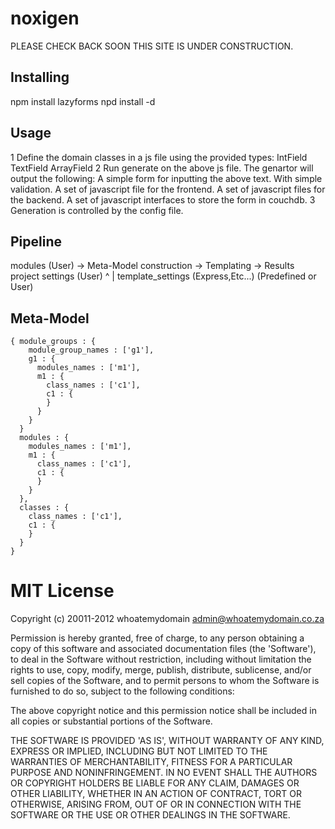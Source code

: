 noxigen 
=============

PLEASE CHECK BACK SOON THIS SITE IS UNDER CONSTRUCTION. 


Installing
----------
npm install lazyforms
npd install -d

Usage
-----
1 Define the domain classes in a js file using the provided types:
    IntField
    TextField
    ArrayField
2 Run generate on the above js file. The genartor will output the following:
    A simple form for inputting the above text. With simple validation.
    A set of javascript file for the frontend.
    A set of javascript files for the backend.
    A set of javascript interfaces to store the form in couchdb.
3 Generation is controlled by the config file.

Pipeline
-------------
modules (User)              -> Meta-Model construction -> Templating -> Results
project settings (User)                                     ^
                                                            |
                                    template_settings (Express,Etc...) (Predefined or User)

Meta-Model
------------
    { module_groups : {
        module_group_names : ['g1'],
        g1 : {
          modules_names : ['m1'],
          m1 : {
            class_names : ['c1'],
            c1 : {
            }
          }
        }
      }
      modules : {
        modules_names : ['m1'],
        m1 : {
          class_names : ['c1'],
          c1 : {
          }
        }
      },
      classes : {
        class_names : ['c1'],
        c1 : {
        }
      }
    }


MIT License
===========
Copyright (c) 20011-2012 whoatemydomain <admin@whoatemydomain.co.za>

Permission is hereby granted, free of charge, to any person obtaining
a copy of this software and associated documentation files (the
'Software'), to deal in the Software without restriction, including
without limitation the rights to use, copy, modify, merge, publish,
distribute, sublicense, and/or sell copies of the Software, and to
permit persons to whom the Software is furnished to do so, subject to
the following conditions:

The above copyright notice and this permission notice shall be
included in all copies or substantial portions of the Software.

THE SOFTWARE IS PROVIDED 'AS IS', WITHOUT WARRANTY OF ANY KIND,
EXPRESS OR IMPLIED, INCLUDING BUT NOT LIMITED TO THE WARRANTIES OF
MERCHANTABILITY, FITNESS FOR A PARTICULAR PURPOSE AND NONINFRINGEMENT.
IN NO EVENT SHALL THE AUTHORS OR COPYRIGHT HOLDERS BE LIABLE FOR ANY
CLAIM, DAMAGES OR OTHER LIABILITY, WHETHER IN AN ACTION OF CONTRACT,
TORT OR OTHERWISE, ARISING FROM, OUT OF OR IN CONNECTION WITH THE
SOFTWARE OR THE USE OR OTHER DEALINGS IN THE SOFTWARE.